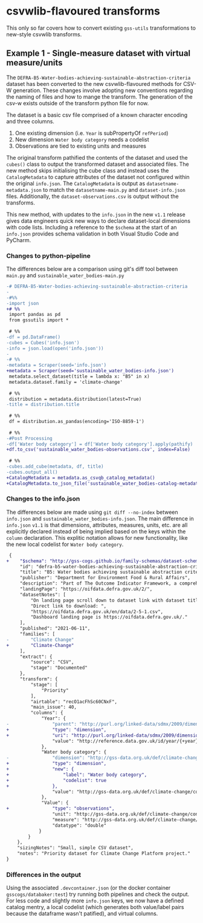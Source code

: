 # csvwlib-flavoured transforms
This only so far covers how to convert existing `gss-utils` transformations to new-style csvwlib transforms.

## Example 1 - Single-measure dataset with virtual measure/units
The `DEFRA-B5-Water-bodies-achieving-sustainable-abstraction-criteria` dataset has been converted to the new csvwlib-flavoured methods for CSV-W generation. These changes involve adopting new conventions regarding the naming of files and how to mange the transform. The generation of the csv-w exists outside of the transform python file for now.

The dataset is a basic csv file comprised of a known character encoding and three columns.

1. One existing dimension (i.e. `Year` is subPropertyOf `refPeriod`)
2. New dimension `Water body category` needs a codelist
3. Observations are tied to existing units and measures

The original transform pathified the contents of the dataset and used the `cubes()` class to output the transformed dataset and associated files. The new method skips initialising the cube class and instead uses the `CatalogMetadata` to capture attributes of the dataset not configured within the original `info.json`. The `CatalogMetadata` is output as `datasetname-metadata.json` to match the `datasetname-main.py` and `dataset-info.json` files. Additionally, the `dataset-observations.csv` is output without the transforms.

This new method, with updates to the `info.json` in the new `v1.1` release gives data engineers quick new ways to declare dataset-local dimensions with code lists. Including a reference to the `$schema` at the start of an `info.json` provides schema validation in both Visual Studio Code and PyCharm.

### Changes to python-pipeline
The differences below are a comparison using git's diff tool between `main.py` and `sustainable_water_bodies-main.py`

```diff
-# DEFRA-B5-Water-bodies-achieving-sustainable-abstraction-criteria
-
-#%%
-import json
+# %%
 import pandas as pd
 from gssutils import *
 
 # %%
-df = pd.DataFrame()
-cubes = Cubes('info.json')
-info = json.load(open('info.json'))
-
-# %%
-metadata = Scraper(seed='info.json')
+metadata = Scraper(seed='sustainable_water_bodies-info.json')
 metadata.select_dataset(title = lambda x: "B5" in x)
 metadata.dataset.family = 'climate-change'
 
 # %%
 distribution = metadata.distribution(latest=True)
-title = distribution.title
 
 # %%
 df = distribution.as_pandas(encoding='ISO-8859-1')
 
 # %%
-#Post Processing 
-df['Water body category'] = df['Water body category'].apply(pathify)
+df.to_csv('sustainable_water_bodies-observations.csv', index=False)
 
 # %%
-cubes.add_cube(metadata, df, title)
-cubes.output_all()
+CatalogMetadata = metadata.as_csvqb_catalog_metadata()
+CatalogMetadata.to_json_file('sustainable_water_bodies-catalog-metadata.json')
```

### Changes to the info.json
The differences below are made using `git diff --no-index` between `info.json` and `sustainable_water_bodies-info.json`. The main difference in `info.json` `v1.1` is that dimensions, attributes, measures, units, etc. are all explicitly declared instead of being implied based on the keys within the `column` declaration. This explitic notation allows for new functionality, like the new local codelist for `Water body category`.
```diff
 {
+    "$schema": "http://gss-cogs.github.io/family-schemas/dataset-schema-1.1.0.json",
     "id": "defra-b5-water-bodies-achieving-sustainable-abstraction-criteria",
     "title": "B5: Water bodies achieving sustainable abstraction criteria",
     "publisher": "Department for Environment Food & Rural Affairs",
     "description": "Part of The Outcome Indicator Framework, a comprehensive set of indicators describing  environmental change that relates to the 10 goals within the 25 Year Environment Plan. The framework contains 66  indicators, arranged into 10 broad themes. The indicators are extensive; they cover natural capital assets (for  example, land, freshwater, air and seas) and together they show the condition of these assets, the pressures  acting upon them and the provision of services or benefits they provide.",
     "landingPage": "https://oifdata.defra.gov.uk/2/",
     "datasetNotes": [
         "On landing page scroll down to dataset link with dataset title.",
         "Direct link to download: ",
         "https://oifdata.defra.gov.uk/en/data/2-5-1.csv",
         "Dashboard landing page is https://oifdata.defra.gov.uk/."
     ],
     "published": "2021-06-11",
     "families": [
-        "Climate Change"
+        "Climate-Change"
     ],
     "extract": {
         "source": "CSV",
         "stage": "Documented"
     },
     "transform": {
         "stage": [
             "Priority"
         ],
         "airtable": "recO1acFhSc60CNxF",
         "main_issue": 40,
         "columns": {
             "Year": {
-                "parent": "http://purl.org/linked-data/sdmx/2009/dimension#refPeriod",
+                "type": "dimension",
+                "uri": "http://purl.org/linked-data/sdmx/2009/dimension#refPeriod",
                 "value": "http://reference.data.gov.uk/id/year/{+year}"
             },
             "Water body category": {
-                "dimension": "http://gss-data.org.uk/def/climate-change/property/dimension/water-body-category",
+                "type": "dimension",
+                "new": {
+                    "label": "Water body category",
+                    "codelist": true
+                },
                 "value": "http://gss-data.org.uk/def/climate-change/concept/water-body-category/{water_body_category}"
             },
             "Value": {
+                "type": "observations",
                 "unit": "http://gss-data.org.uk/def/climate-change/concept/measurement-unit/percentage-change",
                 "measure": "http://gss-data.org.uk/def/climate-change/measure/surface-ground-water-bodies",
                 "datatype": "double"
            }
        }
    },
    "sizingNotes": "Small, simple CSV dataset",
    "notes": "Priority dataset for Climate Change Platform project."
}
```

### Differences in the output
Using the associated `.devcontainer.json` (or the docker container `gsscogs/databaker:test`) try running both pipelines and check the output. For less code and slightly more `info.json` keys, we now have a defined catalog mentry, a local codelist (which generates both value/label pairs because the dataframe wasn't patified), and virtual columns.